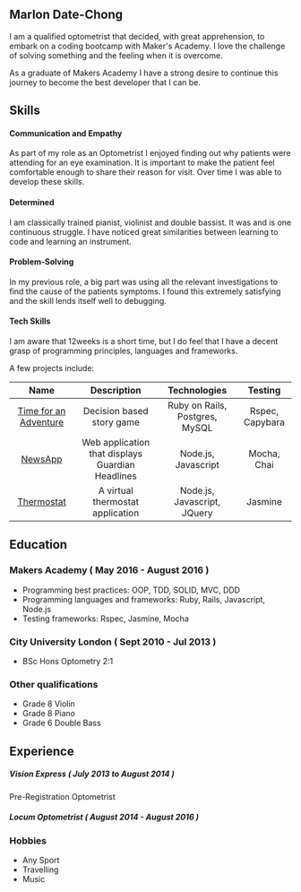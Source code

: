 ## Marlon Date-Chong

I am a qualified optometrist that decided, with great apprehension, to embark on a coding bootcamp with Maker's Academy. I love the challenge of solving something and the feeling when it is overcome.

As a graduate of Makers Academy I have a strong desire to continue this journey to become the best developer that I can be.


## Skills

#### Communication and Empathy

As part of my role as an Optometrist I enjoyed finding out why patients were attending for an eye examination. It is important to make the patient feel comfortable enough to share their reason for visit. Over time I was able to develop these skills.


#### Determined

I am classically trained pianist, violinist and double bassist. It was and is one continuous struggle. I have noticed great similarities between learning to code and learning an instrument.

#### Problem-Solving

In my previous role, a big part was using all the relevant investigations to find the cause of the patients symptoms. I found this extremely satisfying and the skill lends itself well to debugging.

#### Tech Skills

I am aware that 12weeks is a short time, but I do feel that I have a decent grasp of programming principles, languages and frameworks.

A few projects include:

| Name                                                   | Description                                                | Technologies                   | Testing         |
|      :---------------------------------------:         | :-------------------:                                      | :----------------------:       | :------------:  |
| [Time for an Adventure](https://github.com/lomlo/TFAA) | Decision based story game                                  | Ruby on Rails, Postgres, MySQL | Rspec, Capybara |
| [NewsApp](https://github.com/marlondc/newsApp)         | Web application that displays Guardian Headlines           | Node.js, Javascript            | Mocha, Chai     |
| [Thermostat](https://github.com/marlondc/thermostat)   | A virtual thermostat application                           | Node.js, Javascript, JQuery    | Jasmine         |  



## Education

### Makers Academy ( May 2016 - August 2016 )


- Programming best practices: OOP, TDD, SOLID, MVC, DDD
- Programming languages and frameworks: Ruby, Rails, Javascript, Node.js
- Testing frameworks: Rspec, Jasmine, Mocha

### City University London ( Sept 2010 - Jul 2013 )

- BSc Hons Optometry 2:1

### Other qualifications

- Grade 8 Violin
- Grade 8 Piano
- Grade 6 Double Bass

## Experience

##### Vision Express ( July 2013 to August 2014 )  
Pre-Registration Optometrist

##### Locum Optometrist ( August 2014 - August 2016 )

### Hobbies

- Any Sport
- Travelling
- Music
